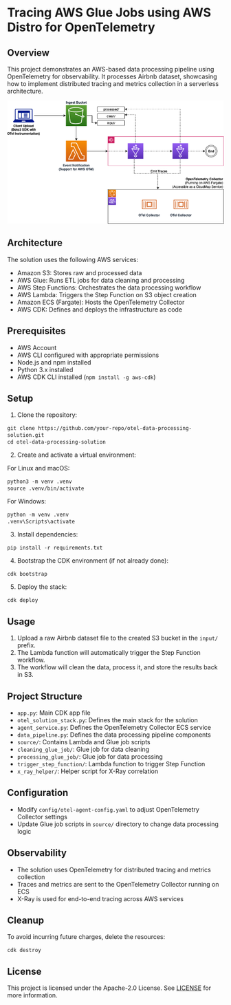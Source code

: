 # Tracing AWS Glue Jobs using AWS Distro for OpenTelemetry

## Overview

This project demonstrates an AWS-based data processing pipeline using OpenTelemetry for observability. It processes Airbnb dataset, showcasing how to implement distributed tracing and metrics collection in a serverless architecture.

![Architecture Diagram](arch.png)

## Architecture

The solution uses the following AWS services:

- Amazon S3: Stores raw and processed data
- AWS Glue: Runs ETL jobs for data cleaning and processing
- AWS Step Functions: Orchestrates the data processing workflow
- AWS Lambda: Triggers the Step Function on S3 object creation
- Amazon ECS (Fargate): Hosts the OpenTelemetry Collector
- AWS CDK: Defines and deploys the infrastructure as code

## Prerequisites

- AWS Account
- AWS CLI configured with appropriate permissions
- Node.js and npm installed
- Python 3.x installed
- AWS CDK CLI installed (`npm install -g aws-cdk`)

## Setup

1. Clone the repository:

```
git clone https://github.com/your-repo/otel-data-processing-solution.git
cd otel-data-processing-solution
```
2. Create and activate a virtual environment:

For Linux and macOS:

```
python3 -m venv .venv
source .venv/bin/activate
```

For Windows:
```
python -m venv .venv
.venv\Scripts\activate
```

3. Install dependencies:

```
pip install -r requirements.txt
```

4. Bootstrap the CDK environment (if not already done):

```
cdk bootstrap
```

5. Deploy the stack:

```
cdk deploy
```

## Usage

1. Upload a raw Airbnb dataset file to the created S3 bucket in the `input/` prefix.
2. The Lambda function will automatically trigger the Step Function workflow.
3. The workflow will clean the data, process it, and store the results back in S3.

## Project Structure

- `app.py`: Main CDK app file
- `otel_solution_stack.py`: Defines the main stack for the solution
- `agent_service.py`: Defines the OpenTelemetry Collector ECS service
- `data_pipeline.py`: Defines the data processing pipeline components
- `source/`: Contains Lambda and Glue job scripts
- `cleaning_glue_job/`: Glue job for data cleaning
- `processing_glue_job/`: Glue job for data processing
- `trigger_step_function/`: Lambda function to trigger Step Function
- `x_ray_helper/`: Helper script for X-Ray correlation

## Configuration

- Modify `config/otel-agent-config.yaml` to adjust OpenTelemetry Collector settings
- Update Glue job scripts in `source/` directory to change data processing logic

## Observability

- The solution uses OpenTelemetry for distributed tracing and metrics collection
- Traces and metrics are sent to the OpenTelemetry Collector running on ECS
- X-Ray is used for end-to-end tracing across AWS services

## Cleanup

To avoid incurring future charges, delete the resources:

```
cdk destroy
```
## License

This project is licensed under the Apache-2.0 License. See [LICENSE](LICENSE) for more information.

